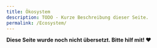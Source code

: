 ```yaml
---
title: Ökosystem
description: TODO - Kurze Beschreibung dieser Seite.
permalink: /Ecosystem/
---
```


**Diese Seite wurde noch nicht übersetzt. Bitte hilf mit! ❤**
